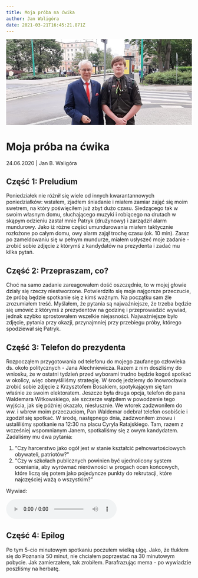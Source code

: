 ```yaml
---
title: Moja próba na ćwika
author: Jan Waligóra
date: 2021-03-21T16:45:21.871Z
---
```

![Zdjęcie Jody z Waldemarem Witkowskim](joda.jpg)

# Moja próba na ćwika

24.06.2020 | Jan B. Waligóra

## Część 1: Preludium

Poniedziałek nie różnił się wiele od innych kwarantannowych poniedziałków: wstałem, zjadłem śniadanie i miałem zamiar zająć się moim swetrem, na który poświęciłem już zbyt dużo czasu. Siedzącego tak w swoim własnym domu, słuchającego muzyki i robiącego na drutach w skąpym odzieniu zastał mnie Patryk (drużynowy) i zarządził alarm mundurowy. Jako iż różne części umundurowania miałem taktycznie rozłożone po całym domu, owy alarm zajął trochę czasu (ok. 10 min). Zaraz po zameldowaniu się w pełnym mundurze, miałem usłyszeć moje zadanie - zrobić sobie zdjęcie z którymś z kandydatów na prezydenta i zadać mu kilka pytań.

## Część 2: Przepraszam, co?

Choć na samo zadanie zareagowałem dość oszczędnie, to w mojej głowie działy się rzeczy niestworzone. Potwierdziło się moje najgorsze przeczucie, że próbą będzie spotkanie się z kimś ważnym. Na początku sam źle zrozumiałem treść. Myślałem, że pytania są najważniejsze, że trzeba będzie się umówić z którymś z prezydentów na godzinę i przeprowadzić wywiad, jednak szybko sprostowałem wszelkie niejasności. Najważniejsze było zdjęcie, pytania przy okazji, przynajmniej przy przebiegu próby, którego spodziewał się Patryk.

## Część 3: Telefon do prezydenta

Rozpocząłem przygotowania od telefonu do mojego zaufanego człowieka ds. około politycznych - Jana Alechniewicza. Razem z nim doszliśmy do wniosku, że w ostatni tydzień przed wyborami trudno będzie kogoś spotkać w okolicy, więc obmyśliliśmy strategię. W środę jedziemy do Inowrocławia zrobić sobie zdjęcie z Krzysztofem Bosakiem, spotykającym się tam właśnie ze swoim elektoratem. Jeszcze była druga opcja, telefon do pana Waldemara Witkowskiego, ale szczerze wątpiłem w powodzenie tego wyjścia, jak się później okazało, niesłusznie. We wtorek zadzwoniłem do ww. i wbrew moim przeczuciom, Pan Waldemar odebrał telefon osobiście i zgodził się spotkać. W środę, następnego dnia, zadzwoniłem znowu i ustaliliśmy spotkanie na 12:30 na placu Cyryla Ratajskiego. Tam, razem z wcześniej wspomnianym Janem, spotkaliśmy się z owym kandydatem. Zadaliśmy mu dwa pytania:

1. "Czy harcerstwo jako ogół jest w stanie kształcić pełnowartościowych obywateli, patriotów?"
2. "Czy w szkołach publicznych powinien być ujednolicony system oceniania, aby wyrównać nierówności w progach ocen końcowych, które liczą się potem jako pojedyncze punkty do rekrutacji, które najczęściej ważą o wszystkim?"

Wywiad:

<audio controls>
  <source src="../wywiad-z-prezydentem.m4a" type="audio/mp4">
  <source src="../wywiad-z-prezydentem.mp3" type="audio/mpeg">
</audio>

## Część 4: Epilog

Po tym 5-cio minutowym spotkaniu poczułem wielką ulgę. Jako, że tłukłem się do Poznania 50 minut, nie chciałem poprzestać na 30 minutowym pobycie. Jak zamierzałem, tak zrobiłem. Parafrazując mema - po wywiadzie poszliśmy na herbatę.